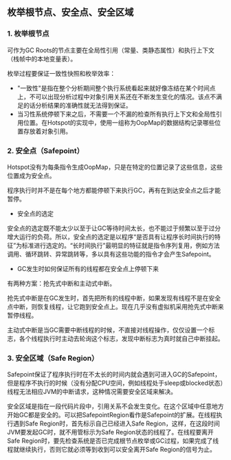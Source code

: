 ## 枚举根节点、安全点、安全区域

### 1. 枚举根节点

   可作为GC Roots的节点主要在全局性引用（常量、类静态属性）和执行上下文（栈帧中的本地变量表）。

   枚举过程要保证一致性快照和枚举效率：

   + "一致性"是指在整个分析期间整个执行系统看起来就好像冻结在某个时间点上，不可以出现分析过程中对象引用关系还在不断发生变化的情况。该点不满足的话分析结果的准确性就无法得到保证。
   + 当习性系统停顿下来之后，不需要一个不漏的检查所有执行上下文和全局性引用位置。在Hotspot的实现中，使用一组称为OopMap的数据结构记录哪些位置存放着对象引用。

### 2. 安全点（Safepoint）

   Hotspot没有为每条指令生成OopMap，只是在特定的位置记录了这些信息，这些位置成为安全点。

   程序执行时并不是在每个地方都能停顿下来执行GC，再有在到达安全点之后才能暂停。

   + 安全点的选定

   安全点的选定既不能太少以至于让GC等待时间太长，也不能过于频繁以至于过分增大运行的负荷。所以，安全点的选定是以程序“是否具有让程序长时间执行的特征”为标准进行选定的。“长时间执行”最明显的特征就是指令序列复用，例如方法调用、循环跳转、异常跳转等，多以具有这些功能的指令才会产生Safepoint。

   + GC发生时如何保证所有的线程都在安全点上停顿下来

   有两种方案：抢先式中断和主动式中断。

   抢先式中断是在GC发生时，首先把所有的线程中断，如果发现有线程不是在安全点中断，则恢复线程，让它跑到安全点上。现在几乎没有虚拟机采用抢先式中断来暂停线程。

   主动式中断是当GC需要中断线程的时候，不直接对线程操作，仅仅设置一个标志，各个线程执行时主动去轮询这个标志，发现中断标志为真时就自己中断挂起。

### 3. 安全区域（Safe Region）

   Safepoint保证了程序执行时在不太长的时间内就会遇到可进入GC的Safepoint，但是程序不执行的时候（没有分配CPU空间，例如线程处于sleep或blocked状态）线程无法相应JVM的中断请求，这种情况需要安全区域来解决。

   安全区域是指在一段代码片段中，引用关系不会发生变化。在这个区域中任意地方开始GC都是安全的。可以把SafepointRegion看作是Safepoint的扩展。在线程执行遇到Safe Region时，首先标示自己已经进入Safe Region，这样，在这段时间JVM要发起GC时，就不用管标示为Safe Region状态的线程了。在线程要离开Safe Region时，要先检查系统是否已完成根节点枚举或GC过程，如果完成了线程就继续执行，否则它就必须等到收到可以安全离开Safe Region的信号为止。

